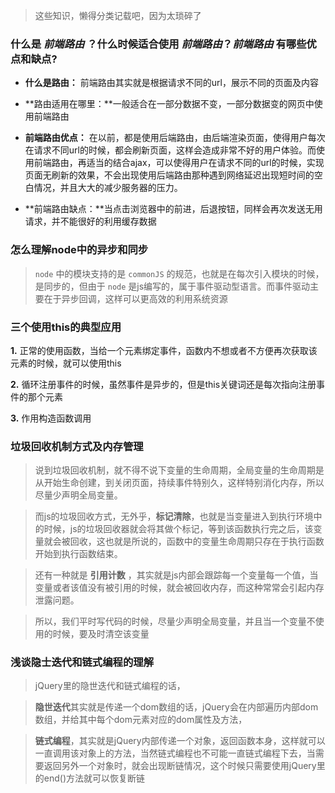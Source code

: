 > 这些知识，懒得分类记载吧，因为太琐碎了


### 什么是 *前端路由* ？什么时候适合使用 *前端路由*？*前端路由* 有哪些优点和缺点?


 - **什么是路由：** 前端路由其实就是根据请求不同的url，展示不同的页面及内容

 - **路由适用在哪里：**一般适合在一部分数据不变，一部分数据变的网页中使用前端路由
 
 - **前端路由优点：** 在以前，都是使用后端路由，由后端渲染页面，使得用户每次在请求不同url的时候，都会刷新页面，这样会造成非常不好的用户体验。而使用前端路由，再适当的结合ajax，可以使得用户在请求不同的url的时候，实现页面无刷新的效果，不会出现使用后端路由那种遇到网络延迟出现短时间的空白情况，并且大大的减少服务器的压力。

 - **前端路由缺点：**当点击浏览器中的前进，后退按钮，同样会再次发送无用请求，并不能很好的利用缓存数据



### 怎么理解node中的异步和同步

>`node` 中的模块支持的是 `commonJS` 的规范，也就是在每次引入模块的时候，是同步的，但由于 `node` 是js编写的，属于事件驱动型语言。而事件驱动主要在于异步回调，这样可以更高效的利用系统资源



### 三个使用this的典型应用

**1.** 正常的使用函数，当给一个元素绑定事件，函数内不想或者不方便再次获取该元素的时候，就可以使用this

**2.** 循环注册事件的时候，虽然事件是异步的，但是this关键词还是每次指向注册事件的那个元素

**3.** 作用构造函数调用


### 垃圾回收机制方式及内存管理

>说到垃圾回收机制，就不得不说下变量的生命周期，全局变量的生命周期是从开始生命创建，到关闭页面，持续事件特别久，这样特别消化内存，所以尽量少声明全局变量。

> 而js的垃圾回收方式，无外乎，**标记清除**，也就是当变量进入到执行环境中的时候，js的垃圾回收器就会将其做个标记，等到该函数执行完之后，该变量就会被回收，这也就是所说的，函数中的变量生命周期只存在于执行函数开始到执行函数结束。

> 还有一种就是 **引用计数** ，其实就是js内部会跟踪每一个变量每一个值，当变量或者该值没有被引用的时候，就会被回收内存，而这种常常会引起内存泄露问题。

> 所以，我们平时写代码的时候，尽量少声明全局变量，并且当一个变量不使用的时候，要及时清空该变量


### 浅谈隐士迭代和链式编程的理解

> jQuery里的隐世迭代和链式编程的话，

> **隐世迭代**其实就是传递一个dom数组的话，jQuery会在内部遍历内部dom数组，并给其中每个dom元素对应的dom属性及方法，

> **链式编程**，其实就是jQuery内部传递一个对象，返回函数本身，这样就可以一直调用该对象上的方法，当然链式编程也不可能一直链式编程下去，当需要返回另外一个对象时，就会出现断链情况，这个时候只需要使用jQuery里的end()方法就可以恢复断链
